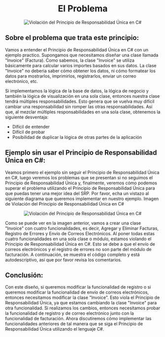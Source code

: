 ﻿<h1 align="center">El Problema</h1>

<p align="center">
  <img src="[https://github.com/arozas/Solid/tree/main/img/SRP](https://github.com/arozas/Solid/blob/main/img/SRP/Swiss%20Army%20Knife.gif)" alt="Violación del Principio de Responsabilidad Única en C#">
</p>

## Sobre el problema que trata este principio:
Vamos a entender el Principio de Responsabilidad Única en C# con un ejemplo practico. Supongamos que necesitamos diseñar una clase llamada "Invoice" (Factura). Como sabemos, la clase "Invoice" se utiliza básicamente para calcular varios importes basados en sus datos. La clase "Invoice" no deberia saber cómo obtener los datos, ni cómo formatear los datos para mostrarlos, imprimirlos, registrarlos, enviar un correo electrónico, etc.

Si implementamos la lógica de la base de datos, la lógica de negocio y también la lógica de visualización en una sola clase, entonces nuestra clase tendrá múltiples responsabilidades. Esto genera que se vuelva muy difícil cambiar una responsabilidad sin romper las otras responsabilidades. Así que, al mezclar múltiples responsabilidades en una sola clase, obtenemos la siguiente desventaja:

- Difícil de entender
- Difícil de probar
- Posibilidad de duplicar la lógica de otras partes de la aplicación

## Ejemplo sin usar el Principio de Responsabilidad Única en C#:
Veamos primero el ejemplo sin seguir el Principio de Responsabilidad Única en C#, luego veremos los problemas que se presentan si no seguimos el Principio de Responsabilidad Única y, finalmente, veremos cómo podemos superar el problema utilizando el Principio de Responsabilidad Única para que puedas tener una mejor idea del SRP. Por favor, echa un vistazo al siguiente diagrama que queremos implementar en nuestro ejemplo.
Imagen de Violación del Principio de Responsabilidad Única en C#

<p align="center">
  <img src="url_de_la_imagen" alt="Violación del Principio de Responsabilidad Única en C#">
</p>

Como se puede ver en la imagen anterior, vamos a crear una clase "Invoice" con cuatro funcionalidades, es decir, Agregar y Eliminar Facturas, Registro de Errores y Envío de Correos Electrónicos. Al poner todas estas cuatro funcionalidades en una sola clase o módulo, estamos violando el Principio de Responsabilidad Única en C#. Esto se debe a que el envío de correos electrónicos y el registro de errores no son parte del módulo de facturación. A continuación, se muestra el código completo y está autodescriptivo, así que por favor revisa los comentarios.

## Conclusión:
Con este diseño, si queremos modificar la funcionalidad de registro o si queremos modificar la funcionalidad de envío de correos electrónicos, entonces necesitamos modificar la clase "Invoice". Esto viola el Principio de Responsabilidad Única, ya que estamos cambiando la clase "Invoice" para otra funcionalidad. Si realizamos los cambios, entonces necesitamos probar la funcionalidad de registro y de correo electrónico junto con la funcionalidad de facturación. Ahora discutiremos cómo implementar las funcionalidades anteriores de tal manera que se siga el Principio de Responsabilidad Única utilizando el lenguaje C#.




